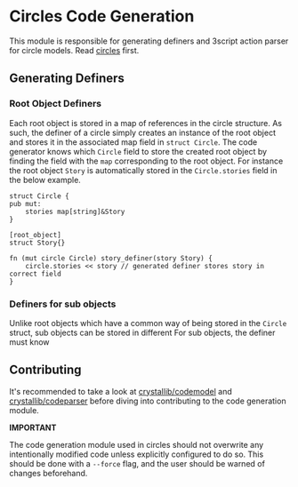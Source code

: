 # Circles Code Generation

This module is responsible for generating definers and 3script action parser for circle models. Read [circles](circles/README.md) first.

## Generating Definers

### Root Object Definers

Each root object is stored in a map of references in the circle structure. As such, the definer of a circle simply creates an instance of the root object and stores it in the associated map field in `struct Circle`. The code generator knows which `Circle` field to store the created root object by finding the field with the `map` corresponding to the root object. For instance the root object `Story` is automatically stored in the `Circle.stories` field in the below example.

```
struct Circle {
pub mut:
    stories map[string]&Story
}

[root_object]
struct Story{}

fn (mut circle Circle) story_definer(story Story) {
    circle.stories << story // generated definer stores story in correct field
}
```

### Definers for sub objects

Unlike root objects which have a common way of being stored in the `Circle` struct, sub objects can be stored in different 
For sub objects, the definer must know 

## Contributing

It's recommended to take a look at [crystallib/codemodel](codemodel/README.md) and [crystallib/codeparser](codeparser/README.md) before diving into contributing to the code generation module.

**IMPORTANT**

The code generation module used in circles should not overwrite any intentionally modified code unless explicitly configured to do so. This should be done with a `--force` flag, and the user should be warned of changes beforehand.